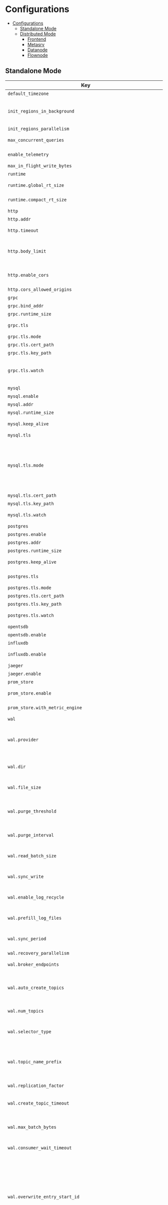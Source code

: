 # Configurations

- [Configurations](#configurations)
  - [Standalone Mode](#standalone-mode)
  - [Distributed Mode](#distributed-mode)
    - [Frontend](#frontend)
    - [Metasrv](#metasrv)
    - [Datanode](#datanode)
    - [Flownode](#flownode)

## Standalone Mode

| Key | Type | Default | Descriptions |
| --- | -----| ------- | ----------- |
| `default_timezone` | String | Unset | The default timezone of the server. |
| `init_regions_in_background` | Bool | `false` | Initialize all regions in the background during the startup.<br/>By default, it provides services after all regions have been initialized. |
| `init_regions_parallelism` | Integer | `16` | Parallelism of initializing regions. |
| `max_concurrent_queries` | Integer | `0` | The maximum current queries allowed to be executed. Zero means unlimited. |
| `enable_telemetry` | Bool | `true` | Enable telemetry to collect anonymous usage data. Enabled by default. |
| `max_in_flight_write_bytes` | String | Unset | The maximum in-flight write bytes. |
| `runtime` | -- | -- | The runtime options. |
| `runtime.global_rt_size` | Integer | `8` | The number of threads to execute the runtime for global read operations. |
| `runtime.compact_rt_size` | Integer | `4` | The number of threads to execute the runtime for global write operations. |
| `http` | -- | -- | The HTTP server options. |
| `http.addr` | String | `127.0.0.1:4000` | The address to bind the HTTP server. |
| `http.timeout` | String | `0s` | HTTP request timeout. Set to 0 to disable timeout. |
| `http.body_limit` | String | `64MB` | HTTP request body limit.<br/>The following units are supported: `B`, `KB`, `KiB`, `MB`, `MiB`, `GB`, `GiB`, `TB`, `TiB`, `PB`, `PiB`.<br/>Set to 0 to disable limit. |
| `http.enable_cors` | Bool | `true` | HTTP CORS support, it's turned on by default<br/>This allows browser to access http APIs without CORS restrictions |
| `http.cors_allowed_origins` | Array | Unset | Customize allowed origins for HTTP CORS. |
| `grpc` | -- | -- | The gRPC server options. |
| `grpc.bind_addr` | String | `127.0.0.1:4001` | The address to bind the gRPC server. |
| `grpc.runtime_size` | Integer | `8` | The number of server worker threads. |
| `grpc.tls` | -- | -- | gRPC server TLS options, see `mysql.tls` section. |
| `grpc.tls.mode` | String | `disable` | TLS mode. |
| `grpc.tls.cert_path` | String | Unset | Certificate file path. |
| `grpc.tls.key_path` | String | Unset | Private key file path. |
| `grpc.tls.watch` | Bool | `false` | Watch for Certificate and key file change and auto reload.<br/>For now, gRPC tls config does not support auto reload. |
| `mysql` | -- | -- | MySQL server options. |
| `mysql.enable` | Bool | `true` | Whether to enable. |
| `mysql.addr` | String | `127.0.0.1:4002` | The addr to bind the MySQL server. |
| `mysql.runtime_size` | Integer | `2` | The number of server worker threads. |
| `mysql.keep_alive` | String | `0s` | Server-side keep-alive time.<br/>Set to 0 (default) to disable. |
| `mysql.tls` | -- | -- | -- |
| `mysql.tls.mode` | String | `disable` | TLS mode, refer to https://www.postgresql.org/docs/current/libpq-ssl.html<br/>- `disable` (default value)<br/>- `prefer`<br/>- `require`<br/>- `verify-ca`<br/>- `verify-full` |
| `mysql.tls.cert_path` | String | Unset | Certificate file path. |
| `mysql.tls.key_path` | String | Unset | Private key file path. |
| `mysql.tls.watch` | Bool | `false` | Watch for Certificate and key file change and auto reload |
| `postgres` | -- | -- | PostgresSQL server options. |
| `postgres.enable` | Bool | `true` | Whether to enable |
| `postgres.addr` | String | `127.0.0.1:4003` | The addr to bind the PostgresSQL server. |
| `postgres.runtime_size` | Integer | `2` | The number of server worker threads. |
| `postgres.keep_alive` | String | `0s` | Server-side keep-alive time.<br/>Set to 0 (default) to disable. |
| `postgres.tls` | -- | -- | PostgresSQL server TLS options, see `mysql.tls` section. |
| `postgres.tls.mode` | String | `disable` | TLS mode. |
| `postgres.tls.cert_path` | String | Unset | Certificate file path. |
| `postgres.tls.key_path` | String | Unset | Private key file path. |
| `postgres.tls.watch` | Bool | `false` | Watch for Certificate and key file change and auto reload |
| `opentsdb` | -- | -- | OpenTSDB protocol options. |
| `opentsdb.enable` | Bool | `true` | Whether to enable OpenTSDB put in HTTP API. |
| `influxdb` | -- | -- | InfluxDB protocol options. |
| `influxdb.enable` | Bool | `true` | Whether to enable InfluxDB protocol in HTTP API. |
| `jaeger` | -- | -- | Jaeger protocol options. |
| `jaeger.enable` | Bool | `true` | Whether to enable Jaeger protocol in HTTP API. |
| `prom_store` | -- | -- | Prometheus remote storage options |
| `prom_store.enable` | Bool | `true` | Whether to enable Prometheus remote write and read in HTTP API. |
| `prom_store.with_metric_engine` | Bool | `true` | Whether to store the data from Prometheus remote write in metric engine. |
| `wal` | -- | -- | The WAL options. |
| `wal.provider` | String | `raft_engine` | The provider of the WAL.<br/>- `raft_engine`: the wal is stored in the local file system by raft-engine.<br/>- `kafka`: it's remote wal that data is stored in Kafka. |
| `wal.dir` | String | Unset | The directory to store the WAL files.<br/>**It's only used when the provider is `raft_engine`**. |
| `wal.file_size` | String | `128MB` | The size of the WAL segment file.<br/>**It's only used when the provider is `raft_engine`**. |
| `wal.purge_threshold` | String | `1GB` | The threshold of the WAL size to trigger a purge.<br/>**It's only used when the provider is `raft_engine`**. |
| `wal.purge_interval` | String | `1m` | The interval to trigger a purge.<br/>**It's only used when the provider is `raft_engine`**. |
| `wal.read_batch_size` | Integer | `128` | The read batch size.<br/>**It's only used when the provider is `raft_engine`**. |
| `wal.sync_write` | Bool | `false` | Whether to use sync write.<br/>**It's only used when the provider is `raft_engine`**. |
| `wal.enable_log_recycle` | Bool | `true` | Whether to reuse logically truncated log files.<br/>**It's only used when the provider is `raft_engine`**. |
| `wal.prefill_log_files` | Bool | `false` | Whether to pre-create log files on start up.<br/>**It's only used when the provider is `raft_engine`**. |
| `wal.sync_period` | String | `10s` | Duration for fsyncing log files.<br/>**It's only used when the provider is `raft_engine`**. |
| `wal.recovery_parallelism` | Integer | `2` | Parallelism during WAL recovery. |
| `wal.broker_endpoints` | Array | -- | The Kafka broker endpoints.<br/>**It's only used when the provider is `kafka`**. |
| `wal.auto_create_topics` | Bool | `true` | Automatically create topics for WAL.<br/>Set to `true` to automatically create topics for WAL.<br/>Otherwise, use topics named `topic_name_prefix_[0..num_topics)` |
| `wal.num_topics` | Integer | `64` | Number of topics.<br/>**It's only used when the provider is `kafka`**. |
| `wal.selector_type` | String | `round_robin` | Topic selector type.<br/>Available selector types:<br/>- `round_robin` (default)<br/>**It's only used when the provider is `kafka`**. |
| `wal.topic_name_prefix` | String | `greptimedb_wal_topic` | A Kafka topic is constructed by concatenating `topic_name_prefix` and `topic_id`.<br/>i.g., greptimedb_wal_topic_0, greptimedb_wal_topic_1.<br/>**It's only used when the provider is `kafka`**. |
| `wal.replication_factor` | Integer | `1` | Expected number of replicas of each partition.<br/>**It's only used when the provider is `kafka`**. |
| `wal.create_topic_timeout` | String | `30s` | Above which a topic creation operation will be cancelled.<br/>**It's only used when the provider is `kafka`**. |
| `wal.max_batch_bytes` | String | `1MB` | The max size of a single producer batch.<br/>Warning: Kafka has a default limit of 1MB per message in a topic.<br/>**It's only used when the provider is `kafka`**. |
| `wal.consumer_wait_timeout` | String | `100ms` | The consumer wait timeout.<br/>**It's only used when the provider is `kafka`**. |
| `wal.overwrite_entry_start_id` | Bool | `false` | Ignore missing entries during read WAL.<br/>**It's only used when the provider is `kafka`**.<br/><br/>This option ensures that when Kafka messages are deleted, the system<br/>can still successfully replay memtable data without throwing an<br/>out-of-range error.<br/>However, enabling this option might lead to unexpected data loss,<br/>as the system will skip over missing entries instead of treating<br/>them as critical errors. |
| `metadata_store` | -- | -- | Metadata storage options. |
| `metadata_store.file_size` | String | `64MB` | The size of the metadata store log file. |
| `metadata_store.purge_threshold` | String | `256MB` | The threshold of the metadata store size to trigger a purge. |
| `metadata_store.purge_interval` | String | `1m` | The interval of the metadata store to trigger a purge. |
| `procedure` | -- | -- | Procedure storage options. |
| `procedure.max_retry_times` | Integer | `3` | Procedure max retry time. |
| `procedure.retry_delay` | String | `500ms` | Initial retry delay of procedures, increases exponentially |
| `procedure.max_running_procedures` | Integer | `128` | Max running procedures.<br/>The maximum number of procedures that can be running at the same time.<br/>If the number of running procedures exceeds this limit, the procedure will be rejected. |
| `flow` | -- | -- | flow engine options. |
| `flow.num_workers` | Integer | `0` | The number of flow worker in flownode.<br/>Not setting(or set to 0) this value will use the number of CPU cores divided by 2. |
| `query` | -- | -- | The query engine options. |
| `query.parallelism` | Integer | `0` | Parallelism of the query engine.<br/>Default to 0, which means the number of CPU cores. |
| `storage` | -- | -- | The data storage options. |
| `storage.data_home` | String | `./greptimedb_data/` | The working home directory. |
| `storage.type` | String | `File` | The storage type used to store the data.<br/>- `File`: the data is stored in the local file system.<br/>- `S3`: the data is stored in the S3 object storage.<br/>- `Gcs`: the data is stored in the Google Cloud Storage.<br/>- `Azblob`: the data is stored in the Azure Blob Storage.<br/>- `Oss`: the data is stored in the Aliyun OSS. |
| `storage.cache_path` | String | Unset | Read cache configuration for object storage such as 'S3' etc, it's configured by default when using object storage. It is recommended to configure it when using object storage for better performance.<br/>A local file directory, defaults to `{data_home}`. An empty string means disabling. |
| `storage.cache_capacity` | String | Unset | The local file cache capacity in bytes. If your disk space is sufficient, it is recommended to set it larger. |
| `storage.bucket` | String | Unset | The S3 bucket name.<br/>**It's only used when the storage type is `S3`, `Oss` and `Gcs`**. |
| `storage.root` | String | Unset | The S3 data will be stored in the specified prefix, for example, `s3://${bucket}/${root}`.<br/>**It's only used when the storage type is `S3`, `Oss` and `Azblob`**. |
| `storage.access_key_id` | String | Unset | The access key id of the aws account.<br/>It's **highly recommended** to use AWS IAM roles instead of hardcoding the access key id and secret key.<br/>**It's only used when the storage type is `S3` and `Oss`**. |
| `storage.secret_access_key` | String | Unset | The secret access key of the aws account.<br/>It's **highly recommended** to use AWS IAM roles instead of hardcoding the access key id and secret key.<br/>**It's only used when the storage type is `S3`**. |
| `storage.access_key_secret` | String | Unset | The secret access key of the aliyun account.<br/>**It's only used when the storage type is `Oss`**. |
| `storage.account_name` | String | Unset | The account key of the azure account.<br/>**It's only used when the storage type is `Azblob`**. |
| `storage.account_key` | String | Unset | The account key of the azure account.<br/>**It's only used when the storage type is `Azblob`**. |
| `storage.scope` | String | Unset | The scope of the google cloud storage.<br/>**It's only used when the storage type is `Gcs`**. |
| `storage.credential_path` | String | Unset | The credential path of the google cloud storage.<br/>**It's only used when the storage type is `Gcs`**. |
| `storage.credential` | String | Unset | The credential of the google cloud storage.<br/>**It's only used when the storage type is `Gcs`**. |
| `storage.container` | String | Unset | The container of the azure account.<br/>**It's only used when the storage type is `Azblob`**. |
| `storage.sas_token` | String | Unset | The sas token of the azure account.<br/>**It's only used when the storage type is `Azblob`**. |
| `storage.endpoint` | String | Unset | The endpoint of the S3 service.<br/>**It's only used when the storage type is `S3`, `Oss`, `Gcs` and `Azblob`**. |
| `storage.region` | String | Unset | The region of the S3 service.<br/>**It's only used when the storage type is `S3`, `Oss`, `Gcs` and `Azblob`**. |
| `storage.http_client` | -- | -- | The http client options to the storage.<br/>**It's only used when the storage type is `S3`, `Oss`, `Gcs` and `Azblob`**. |
| `storage.http_client.pool_max_idle_per_host` | Integer | `1024` | The maximum idle connection per host allowed in the pool. |
| `storage.http_client.connect_timeout` | String | `30s` | The timeout for only the connect phase of a http client. |
| `storage.http_client.timeout` | String | `30s` | The total request timeout, applied from when the request starts connecting until the response body has finished.<br/>Also considered a total deadline. |
| `storage.http_client.pool_idle_timeout` | String | `90s` | The timeout for idle sockets being kept-alive. |
| `[[region_engine]]` | -- | -- | The region engine options. You can configure multiple region engines. |
| `region_engine.mito` | -- | -- | The Mito engine options. |
| `region_engine.mito.num_workers` | Integer | `8` | Number of region workers. |
| `region_engine.mito.worker_channel_size` | Integer | `128` | Request channel size of each worker. |
| `region_engine.mito.worker_request_batch_size` | Integer | `64` | Max batch size for a worker to handle requests. |
| `region_engine.mito.manifest_checkpoint_distance` | Integer | `10` | Number of meta action updated to trigger a new checkpoint for the manifest. |
| `region_engine.mito.compress_manifest` | Bool | `false` | Whether to compress manifest and checkpoint file by gzip (default false). |
| `region_engine.mito.max_background_flushes` | Integer | Auto | Max number of running background flush jobs (default: 1/2 of cpu cores). |
| `region_engine.mito.max_background_compactions` | Integer | Auto | Max number of running background compaction jobs (default: 1/4 of cpu cores). |
| `region_engine.mito.max_background_purges` | Integer | Auto | Max number of running background purge jobs (default: number of cpu cores). |
| `region_engine.mito.auto_flush_interval` | String | `1h` | Interval to auto flush a region if it has not flushed yet. |
| `region_engine.mito.global_write_buffer_size` | String | Auto | Global write buffer size for all regions. If not set, it's default to 1/8 of OS memory with a max limitation of 1GB. |
| `region_engine.mito.global_write_buffer_reject_size` | String | Auto | Global write buffer size threshold to reject write requests. If not set, it's default to 2 times of `global_write_buffer_size`. |
| `region_engine.mito.sst_meta_cache_size` | String | Auto | Cache size for SST metadata. Setting it to 0 to disable the cache.<br/>If not set, it's default to 1/32 of OS memory with a max limitation of 128MB. |
| `region_engine.mito.vector_cache_size` | String | Auto | Cache size for vectors and arrow arrays. Setting it to 0 to disable the cache.<br/>If not set, it's default to 1/16 of OS memory with a max limitation of 512MB. |
| `region_engine.mito.page_cache_size` | String | Auto | Cache size for pages of SST row groups. Setting it to 0 to disable the cache.<br/>If not set, it's default to 1/8 of OS memory. |
| `region_engine.mito.selector_result_cache_size` | String | Auto | Cache size for time series selector (e.g. `last_value()`). Setting it to 0 to disable the cache.<br/>If not set, it's default to 1/16 of OS memory with a max limitation of 512MB. |
| `region_engine.mito.enable_write_cache` | Bool | `false` | Whether to enable the write cache, it's enabled by default when using object storage. It is recommended to enable it when using object storage for better performance. |
| `region_engine.mito.write_cache_path` | String | `""` | File system path for write cache, defaults to `{data_home}`. |
| `region_engine.mito.write_cache_size` | String | `5GiB` | Capacity for write cache. If your disk space is sufficient, it is recommended to set it larger. |
| `region_engine.mito.write_cache_ttl` | String | Unset | TTL for write cache. |
| `region_engine.mito.sst_write_buffer_size` | String | `8MB` | Buffer size for SST writing. |
| `region_engine.mito.parallel_scan_channel_size` | Integer | `32` | Capacity of the channel to send data from parallel scan tasks to the main task. |
| `region_engine.mito.allow_stale_entries` | Bool | `false` | Whether to allow stale WAL entries read during replay. |
| `region_engine.mito.min_compaction_interval` | String | `0m` | Minimum time interval between two compactions.<br/>To align with the old behavior, the default value is 0 (no restrictions). |
| `region_engine.mito.index` | -- | -- | The options for index in Mito engine. |
| `region_engine.mito.index.aux_path` | String | `""` | Auxiliary directory path for the index in filesystem, used to store intermediate files for<br/>creating the index and staging files for searching the index, defaults to `{data_home}/index_intermediate`.<br/>The default name for this directory is `index_intermediate` for backward compatibility.<br/><br/>This path contains two subdirectories:<br/>- `__intm`: for storing intermediate files used during creating index.<br/>- `staging`: for storing staging files used during searching index. |
| `region_engine.mito.index.staging_size` | String | `2GB` | The max capacity of the staging directory. |
| `region_engine.mito.index.staging_ttl` | String | `7d` | The TTL of the staging directory.<br/>Defaults to 7 days.<br/>Setting it to "0s" to disable TTL. |
| `region_engine.mito.index.metadata_cache_size` | String | `64MiB` | Cache size for inverted index metadata. |
| `region_engine.mito.index.content_cache_size` | String | `128MiB` | Cache size for inverted index content. |
| `region_engine.mito.index.content_cache_page_size` | String | `64KiB` | Page size for inverted index content cache. |
| `region_engine.mito.index.result_cache_size` | String | `128MiB` | Cache size for index result. |
| `region_engine.mito.inverted_index` | -- | -- | The options for inverted index in Mito engine. |
| `region_engine.mito.inverted_index.create_on_flush` | String | `auto` | Whether to create the index on flush.<br/>- `auto`: automatically (default)<br/>- `disable`: never |
| `region_engine.mito.inverted_index.create_on_compaction` | String | `auto` | Whether to create the index on compaction.<br/>- `auto`: automatically (default)<br/>- `disable`: never |
| `region_engine.mito.inverted_index.apply_on_query` | String | `auto` | Whether to apply the index on query<br/>- `auto`: automatically (default)<br/>- `disable`: never |
| `region_engine.mito.inverted_index.mem_threshold_on_create` | String | `auto` | Memory threshold for performing an external sort during index creation.<br/>- `auto`: automatically determine the threshold based on the system memory size (default)<br/>- `unlimited`: no memory limit<br/>- `[size]` e.g. `64MB`: fixed memory threshold |
| `region_engine.mito.inverted_index.intermediate_path` | String | `""` | Deprecated, use `region_engine.mito.index.aux_path` instead. |
| `region_engine.mito.fulltext_index` | -- | -- | The options for full-text index in Mito engine. |
| `region_engine.mito.fulltext_index.create_on_flush` | String | `auto` | Whether to create the index on flush.<br/>- `auto`: automatically (default)<br/>- `disable`: never |
| `region_engine.mito.fulltext_index.create_on_compaction` | String | `auto` | Whether to create the index on compaction.<br/>- `auto`: automatically (default)<br/>- `disable`: never |
| `region_engine.mito.fulltext_index.apply_on_query` | String | `auto` | Whether to apply the index on query<br/>- `auto`: automatically (default)<br/>- `disable`: never |
| `region_engine.mito.fulltext_index.mem_threshold_on_create` | String | `auto` | Memory threshold for index creation.<br/>- `auto`: automatically determine the threshold based on the system memory size (default)<br/>- `unlimited`: no memory limit<br/>- `[size]` e.g. `64MB`: fixed memory threshold |
| `region_engine.mito.bloom_filter_index` | -- | -- | The options for bloom filter in Mito engine. |
| `region_engine.mito.bloom_filter_index.create_on_flush` | String | `auto` | Whether to create the bloom filter on flush.<br/>- `auto`: automatically (default)<br/>- `disable`: never |
| `region_engine.mito.bloom_filter_index.create_on_compaction` | String | `auto` | Whether to create the bloom filter on compaction.<br/>- `auto`: automatically (default)<br/>- `disable`: never |
| `region_engine.mito.bloom_filter_index.apply_on_query` | String | `auto` | Whether to apply the bloom filter on query<br/>- `auto`: automatically (default)<br/>- `disable`: never |
| `region_engine.mito.bloom_filter_index.mem_threshold_on_create` | String | `auto` | Memory threshold for bloom filter creation.<br/>- `auto`: automatically determine the threshold based on the system memory size (default)<br/>- `unlimited`: no memory limit<br/>- `[size]` e.g. `64MB`: fixed memory threshold |
| `region_engine.mito.memtable` | -- | -- | -- |
| `region_engine.mito.memtable.type` | String | `time_series` | Memtable type.<br/>- `time_series`: time-series memtable<br/>- `partition_tree`: partition tree memtable (experimental) |
| `region_engine.mito.memtable.index_max_keys_per_shard` | Integer | `8192` | The max number of keys in one shard.<br/>Only available for `partition_tree` memtable. |
| `region_engine.mito.memtable.data_freeze_threshold` | Integer | `32768` | The max rows of data inside the actively writing buffer in one shard.<br/>Only available for `partition_tree` memtable. |
| `region_engine.mito.memtable.fork_dictionary_bytes` | String | `1GiB` | Max dictionary bytes.<br/>Only available for `partition_tree` memtable. |
| `region_engine.file` | -- | -- | Enable the file engine. |
| `region_engine.metric` | -- | -- | Metric engine options. |
| `region_engine.metric.experimental_sparse_primary_key_encoding` | Bool | `false` | Whether to enable the experimental sparse primary key encoding. |
| `logging` | -- | -- | The logging options. |
| `logging.dir` | String | `./greptimedb_data/logs` | The directory to store the log files. If set to empty, logs will not be written to files. |
| `logging.level` | String | Unset | The log level. Can be `info`/`debug`/`warn`/`error`. |
| `logging.enable_otlp_tracing` | Bool | `false` | Enable OTLP tracing. |
| `logging.otlp_endpoint` | String | `http://localhost:4317` | The OTLP tracing endpoint. |
| `logging.append_stdout` | Bool | `true` | Whether to append logs to stdout. |
| `logging.log_format` | String | `text` | The log format. Can be `text`/`json`. |
| `logging.max_log_files` | Integer | `720` | The maximum amount of log files. |
| `logging.tracing_sample_ratio` | -- | -- | The percentage of tracing will be sampled and exported.<br/>Valid range `[0, 1]`, 1 means all traces are sampled, 0 means all traces are not sampled, the default value is 1.<br/>ratio > 1 are treated as 1. Fractions < 0 are treated as 0 |
| `logging.tracing_sample_ratio.default_ratio` | Float | `1.0` | -- |
| `slow_query` | -- | -- | The slow query log options. |
| `slow_query.enable` | Bool | `false` | Whether to enable slow query log. |
| `slow_query.record_type` | String | Unset | The record type of slow queries. It can be `system_table` or `log`. |
| `slow_query.threshold` | String | Unset | The threshold of slow query. |
| `slow_query.sample_ratio` | Float | Unset | The sampling ratio of slow query log. The value should be in the range of (0, 1]. |
| `export_metrics` | -- | -- | The datanode can export its metrics and send to Prometheus compatible service (e.g. send to `greptimedb` itself) from remote-write API.<br/>This is only used for `greptimedb` to export its own metrics internally. It's different from prometheus scrape. |
| `export_metrics.enable` | Bool | `false` | whether enable export metrics. |
| `export_metrics.write_interval` | String | `30s` | The interval of export metrics. |
| `export_metrics.self_import` | -- | -- | For `standalone` mode, `self_import` is recommended to collect metrics generated by itself<br/>You must create the database before enabling it. |
| `export_metrics.self_import.db` | String | Unset | -- |
| `export_metrics.remote_write` | -- | -- | -- |
| `export_metrics.remote_write.url` | String | `""` | The url the metrics send to. The url example can be: `http://127.0.0.1:4000/v1/prometheus/write?db=greptime_metrics`. |
| `export_metrics.remote_write.headers` | InlineTable | -- | HTTP headers of Prometheus remote-write carry. |
| `tracing` | -- | -- | The tracing options. Only effect when compiled with `tokio-console` feature. |
| `tracing.tokio_console_addr` | String | Unset | The tokio console address. |


## Distributed Mode

### Frontend

| Key | Type | Default | Descriptions |
| --- | -----| ------- | ----------- |
| `default_timezone` | String | Unset | The default timezone of the server. |
| `max_in_flight_write_bytes` | String | Unset | The maximum in-flight write bytes. |
| `runtime` | -- | -- | The runtime options. |
| `runtime.global_rt_size` | Integer | `8` | The number of threads to execute the runtime for global read operations. |
| `runtime.compact_rt_size` | Integer | `4` | The number of threads to execute the runtime for global write operations. |
| `heartbeat` | -- | -- | The heartbeat options. |
| `heartbeat.interval` | String | `18s` | Interval for sending heartbeat messages to the metasrv. |
| `heartbeat.retry_interval` | String | `3s` | Interval for retrying to send heartbeat messages to the metasrv. |
| `http` | -- | -- | The HTTP server options. |
| `http.addr` | String | `127.0.0.1:4000` | The address to bind the HTTP server. |
| `http.timeout` | String | `0s` | HTTP request timeout. Set to 0 to disable timeout. |
| `http.body_limit` | String | `64MB` | HTTP request body limit.<br/>The following units are supported: `B`, `KB`, `KiB`, `MB`, `MiB`, `GB`, `GiB`, `TB`, `TiB`, `PB`, `PiB`.<br/>Set to 0 to disable limit. |
| `http.enable_cors` | Bool | `true` | HTTP CORS support, it's turned on by default<br/>This allows browser to access http APIs without CORS restrictions |
| `http.cors_allowed_origins` | Array | Unset | Customize allowed origins for HTTP CORS. |
| `grpc` | -- | -- | The gRPC server options. |
| `grpc.bind_addr` | String | `127.0.0.1:4001` | The address to bind the gRPC server. |
| `grpc.server_addr` | String | `127.0.0.1:4001` | The address advertised to the metasrv, and used for connections from outside the host.<br/>If left empty or unset, the server will automatically use the IP address of the first network interface<br/>on the host, with the same port number as the one specified in `grpc.bind_addr`. |
| `grpc.runtime_size` | Integer | `8` | The number of server worker threads. |
| `grpc.tls` | -- | -- | gRPC server TLS options, see `mysql.tls` section. |
| `grpc.tls.mode` | String | `disable` | TLS mode. |
| `grpc.tls.cert_path` | String | Unset | Certificate file path. |
| `grpc.tls.key_path` | String | Unset | Private key file path. |
| `grpc.tls.watch` | Bool | `false` | Watch for Certificate and key file change and auto reload.<br/>For now, gRPC tls config does not support auto reload. |
| `mysql` | -- | -- | MySQL server options. |
| `mysql.enable` | Bool | `true` | Whether to enable. |
| `mysql.addr` | String | `127.0.0.1:4002` | The addr to bind the MySQL server. |
| `mysql.runtime_size` | Integer | `2` | The number of server worker threads. |
| `mysql.keep_alive` | String | `0s` | Server-side keep-alive time.<br/>Set to 0 (default) to disable. |
| `mysql.tls` | -- | -- | -- |
| `mysql.tls.mode` | String | `disable` | TLS mode, refer to https://www.postgresql.org/docs/current/libpq-ssl.html<br/>- `disable` (default value)<br/>- `prefer`<br/>- `require`<br/>- `verify-ca`<br/>- `verify-full` |
| `mysql.tls.cert_path` | String | Unset | Certificate file path. |
| `mysql.tls.key_path` | String | Unset | Private key file path. |
| `mysql.tls.watch` | Bool | `false` | Watch for Certificate and key file change and auto reload |
| `postgres` | -- | -- | PostgresSQL server options. |
| `postgres.enable` | Bool | `true` | Whether to enable |
| `postgres.addr` | String | `127.0.0.1:4003` | The addr to bind the PostgresSQL server. |
| `postgres.runtime_size` | Integer | `2` | The number of server worker threads. |
| `postgres.keep_alive` | String | `0s` | Server-side keep-alive time.<br/>Set to 0 (default) to disable. |
| `postgres.tls` | -- | -- | PostgresSQL server TLS options, see `mysql.tls` section. |
| `postgres.tls.mode` | String | `disable` | TLS mode. |
| `postgres.tls.cert_path` | String | Unset | Certificate file path. |
| `postgres.tls.key_path` | String | Unset | Private key file path. |
| `postgres.tls.watch` | Bool | `false` | Watch for Certificate and key file change and auto reload |
| `opentsdb` | -- | -- | OpenTSDB protocol options. |
| `opentsdb.enable` | Bool | `true` | Whether to enable OpenTSDB put in HTTP API. |
| `influxdb` | -- | -- | InfluxDB protocol options. |
| `influxdb.enable` | Bool | `true` | Whether to enable InfluxDB protocol in HTTP API. |
| `jaeger` | -- | -- | Jaeger protocol options. |
| `jaeger.enable` | Bool | `true` | Whether to enable Jaeger protocol in HTTP API. |
| `prom_store` | -- | -- | Prometheus remote storage options |
| `prom_store.enable` | Bool | `true` | Whether to enable Prometheus remote write and read in HTTP API. |
| `prom_store.with_metric_engine` | Bool | `true` | Whether to store the data from Prometheus remote write in metric engine. |
| `meta_client` | -- | -- | The metasrv client options. |
| `meta_client.metasrv_addrs` | Array | -- | The addresses of the metasrv. |
| `meta_client.timeout` | String | `3s` | Operation timeout. |
| `meta_client.heartbeat_timeout` | String | `500ms` | Heartbeat timeout. |
| `meta_client.ddl_timeout` | String | `10s` | DDL timeout. |
| `meta_client.connect_timeout` | String | `1s` | Connect server timeout. |
| `meta_client.tcp_nodelay` | Bool | `true` | `TCP_NODELAY` option for accepted connections. |
| `meta_client.metadata_cache_max_capacity` | Integer | `100000` | The configuration about the cache of the metadata. |
| `meta_client.metadata_cache_ttl` | String | `10m` | TTL of the metadata cache. |
| `meta_client.metadata_cache_tti` | String | `5m` | -- |
| `query` | -- | -- | The query engine options. |
| `query.parallelism` | Integer | `0` | Parallelism of the query engine.<br/>Default to 0, which means the number of CPU cores. |
| `datanode` | -- | -- | Datanode options. |
| `datanode.client` | -- | -- | Datanode client options. |
| `datanode.client.connect_timeout` | String | `10s` | -- |
| `datanode.client.tcp_nodelay` | Bool | `true` | -- |
| `logging` | -- | -- | The logging options. |
| `logging.dir` | String | `./greptimedb_data/logs` | The directory to store the log files. If set to empty, logs will not be written to files. |
| `logging.level` | String | Unset | The log level. Can be `info`/`debug`/`warn`/`error`. |
| `logging.enable_otlp_tracing` | Bool | `false` | Enable OTLP tracing. |
| `logging.otlp_endpoint` | String | `http://localhost:4317` | The OTLP tracing endpoint. |
| `logging.append_stdout` | Bool | `true` | Whether to append logs to stdout. |
| `logging.log_format` | String | `text` | The log format. Can be `text`/`json`. |
| `logging.max_log_files` | Integer | `720` | The maximum amount of log files. |
| `logging.tracing_sample_ratio` | -- | -- | The percentage of tracing will be sampled and exported.<br/>Valid range `[0, 1]`, 1 means all traces are sampled, 0 means all traces are not sampled, the default value is 1.<br/>ratio > 1 are treated as 1. Fractions < 0 are treated as 0 |
| `logging.tracing_sample_ratio.default_ratio` | Float | `1.0` | -- |
| `slow_query` | -- | -- | The slow query log options. |
| `slow_query.enable` | Bool | `true` | Whether to enable slow query log. |
| `slow_query.record_type` | String | `system_table` | The record type of slow queries. It can be `system_table` or `log`.<br/>If `system_table` is selected, the slow queries will be recorded in a system table `greptime_private.slow_queries`.<br/>If `log` is selected, the slow queries will be logged in a log file `greptimedb-slow-queries.*`. |
| `slow_query.threshold` | String | `30s` | The threshold of slow query. It can be human readable time string, for example: `10s`, `100ms`, `1s`. |
| `slow_query.sample_ratio` | Float | `1.0` | The sampling ratio of slow query log. The value should be in the range of (0, 1]. For example, `0.1` means 10% of the slow queries will be logged and `1.0` means all slow queries will be logged. |
| `slow_query.ttl` | String | `30d` | The TTL of the `slow_queries` system table. Default is `30d` when `record_type` is `system_table`. |
| `export_metrics` | -- | -- | The datanode can export its metrics and send to Prometheus compatible service (e.g. send to `greptimedb` itself) from remote-write API.<br/>This is only used for `greptimedb` to export its own metrics internally. It's different from prometheus scrape. |
| `export_metrics.enable` | Bool | `false` | whether enable export metrics. |
| `export_metrics.write_interval` | String | `30s` | The interval of export metrics. |
| `export_metrics.self_import` | -- | -- | For `standalone` mode, `self_import` is recommend to collect metrics generated by itself<br/>You must create the database before enabling it. |
| `export_metrics.self_import.db` | String | Unset | -- |
| `export_metrics.remote_write` | -- | -- | -- |
| `export_metrics.remote_write.url` | String | `""` | The url the metrics send to. The url example can be: `http://127.0.0.1:4000/v1/prometheus/write?db=greptime_metrics`. |
| `export_metrics.remote_write.headers` | InlineTable | -- | HTTP headers of Prometheus remote-write carry. |
| `tracing` | -- | -- | The tracing options. Only effect when compiled with `tokio-console` feature. |
| `tracing.tokio_console_addr` | String | Unset | The tokio console address. |


### Metasrv

| Key | Type | Default | Descriptions |
| --- | -----| ------- | ----------- |
| `data_home` | String | `./greptimedb_data/metasrv/` | The working home directory. |
| `bind_addr` | String | `127.0.0.1:3002` | The bind address of metasrv. |
| `server_addr` | String | `127.0.0.1:3002` | The communication server address for the frontend and datanode to connect to metasrv.<br/>If left empty or unset, the server will automatically use the IP address of the first network interface<br/>on the host, with the same port number as the one specified in `bind_addr`. |
| `store_addrs` | Array | -- | Store server address default to etcd store.<br/>For postgres store, the format is:<br/>"password=password dbname=postgres user=postgres host=localhost port=5432"<br/>For etcd store, the format is:<br/>"127.0.0.1:2379" |
| `store_key_prefix` | String | `""` | If it's not empty, the metasrv will store all data with this key prefix. |
| `backend` | String | `etcd_store` | The datastore for meta server.<br/>Available values:<br/>- `etcd_store` (default value)<br/>- `memory_store`<br/>- `postgres_store` |
| `meta_table_name` | String | `greptime_metakv` | Table name in RDS to store metadata. Effect when using a RDS kvbackend.<br/>**Only used when backend is `postgres_store`.** |
| `meta_election_lock_id` | Integer | `1` | Advisory lock id in PostgreSQL for election. Effect when using PostgreSQL as kvbackend<br/>Only used when backend is `postgres_store`. |
| `selector` | String | `round_robin` | Datanode selector type.<br/>- `round_robin` (default value)<br/>- `lease_based`<br/>- `load_based`<br/>For details, please see "https://docs.greptime.com/developer-guide/metasrv/selector". |
| `use_memory_store` | Bool | `false` | Store data in memory. |
| `enable_region_failover` | Bool | `false` | Whether to enable region failover.<br/>This feature is only available on GreptimeDB running on cluster mode and<br/>- Using Remote WAL<br/>- Using shared storage (e.g., s3). |
| `allow_region_failover_on_local_wal` | Bool | `false` | Whether to allow region failover on local WAL.<br/>**This option is not recommended to be set to true, because it may lead to data loss during failover.** |
| `node_max_idle_time` | String | `24hours` | Max allowed idle time before removing node info from metasrv memory. |
| `enable_telemetry` | Bool | `true` | Whether to enable greptimedb telemetry. Enabled by default. |
| `runtime` | -- | -- | The runtime options. |
| `runtime.global_rt_size` | Integer | `8` | The number of threads to execute the runtime for global read operations. |
| `runtime.compact_rt_size` | Integer | `4` | The number of threads to execute the runtime for global write operations. |
| `http` | -- | -- | The HTTP server options. |
| `http.addr` | String | `127.0.0.1:4000` | The address to bind the HTTP server. |
| `http.timeout` | String | `0s` | HTTP request timeout. Set to 0 to disable timeout. |
| `http.body_limit` | String | `64MB` | HTTP request body limit.<br/>The following units are supported: `B`, `KB`, `KiB`, `MB`, `MiB`, `GB`, `GiB`, `TB`, `TiB`, `PB`, `PiB`.<br/>Set to 0 to disable limit. |
| `procedure` | -- | -- | Procedure storage options. |
| `procedure.max_retry_times` | Integer | `12` | Procedure max retry time. |
| `procedure.retry_delay` | String | `500ms` | Initial retry delay of procedures, increases exponentially |
| `procedure.max_metadata_value_size` | String | `1500KiB` | Auto split large value<br/>GreptimeDB procedure uses etcd as the default metadata storage backend.<br/>The etcd the maximum size of any request is 1.5 MiB<br/>1500KiB = 1536KiB (1.5MiB) - 36KiB (reserved size of key)<br/>Comments out the `max_metadata_value_size`, for don't split large value (no limit). |
| `procedure.max_running_procedures` | Integer | `128` | Max running procedures.<br/>The maximum number of procedures that can be running at the same time.<br/>If the number of running procedures exceeds this limit, the procedure will be rejected. |
| `failure_detector` | -- | -- | -- |
| `failure_detector.threshold` | Float | `8.0` | The threshold value used by the failure detector to determine failure conditions. |
| `failure_detector.min_std_deviation` | String | `100ms` | The minimum standard deviation of the heartbeat intervals, used to calculate acceptable variations. |
| `failure_detector.acceptable_heartbeat_pause` | String | `10000ms` | The acceptable pause duration between heartbeats, used to determine if a heartbeat interval is acceptable. |
| `failure_detector.first_heartbeat_estimate` | String | `1000ms` | The initial estimate of the heartbeat interval used by the failure detector. |
| `datanode` | -- | -- | Datanode options. |
| `datanode.client` | -- | -- | Datanode client options. |
| `datanode.client.timeout` | String | `10s` | Operation timeout. |
| `datanode.client.connect_timeout` | String | `10s` | Connect server timeout. |
| `datanode.client.tcp_nodelay` | Bool | `true` | `TCP_NODELAY` option for accepted connections. |
| `wal` | -- | -- | -- |
| `wal.provider` | String | `raft_engine` | -- |
| `wal.broker_endpoints` | Array | -- | The broker endpoints of the Kafka cluster. |
| `wal.auto_create_topics` | Bool | `true` | Automatically create topics for WAL.<br/>Set to `true` to automatically create topics for WAL.<br/>Otherwise, use topics named `topic_name_prefix_[0..num_topics)` |
| `wal.auto_prune_interval` | String | `0s` | Interval of automatically WAL pruning.<br/>Set to `0s` to disable automatically WAL pruning which delete unused remote WAL entries periodically. |
| `wal.trigger_flush_threshold` | Integer | `0` | The threshold to trigger a flush operation of a region in automatically WAL pruning.<br/>Metasrv will send a flush request to flush the region when:<br/>`trigger_flush_threshold` + `prunable_entry_id` < `max_prunable_entry_id`<br/>where:<br/>- `prunable_entry_id` is the maximum entry id that can be pruned of the region.<br/>- `max_prunable_entry_id` is the maximum prunable entry id among all regions in the same topic.<br/>Set to `0` to disable the flush operation. |
| `wal.auto_prune_parallelism` | Integer | `10` | Concurrent task limit for automatically WAL pruning. |
| `wal.num_topics` | Integer | `64` | Number of topics. |
| `wal.selector_type` | String | `round_robin` | Topic selector type.<br/>Available selector types:<br/>- `round_robin` (default) |
| `wal.topic_name_prefix` | String | `greptimedb_wal_topic` | A Kafka topic is constructed by concatenating `topic_name_prefix` and `topic_id`.<br/>Only accepts strings that match the following regular expression pattern:<br/>[a-zA-Z_:-][a-zA-Z0-9_:\-\.@#]*<br/>i.g., greptimedb_wal_topic_0, greptimedb_wal_topic_1. |
| `wal.replication_factor` | Integer | `1` | Expected number of replicas of each partition. |
| `wal.create_topic_timeout` | String | `30s` | Above which a topic creation operation will be cancelled. |
| `logging` | -- | -- | The logging options. |
| `logging.dir` | String | `./greptimedb_data/logs` | The directory to store the log files. If set to empty, logs will not be written to files. |
| `logging.level` | String | Unset | The log level. Can be `info`/`debug`/`warn`/`error`. |
| `logging.enable_otlp_tracing` | Bool | `false` | Enable OTLP tracing. |
| `logging.otlp_endpoint` | String | `http://localhost:4317` | The OTLP tracing endpoint. |
| `logging.append_stdout` | Bool | `true` | Whether to append logs to stdout. |
| `logging.log_format` | String | `text` | The log format. Can be `text`/`json`. |
| `logging.max_log_files` | Integer | `720` | The maximum amount of log files. |
| `logging.tracing_sample_ratio` | -- | -- | The percentage of tracing will be sampled and exported.<br/>Valid range `[0, 1]`, 1 means all traces are sampled, 0 means all traces are not sampled, the default value is 1.<br/>ratio > 1 are treated as 1. Fractions < 0 are treated as 0 |
| `logging.tracing_sample_ratio.default_ratio` | Float | `1.0` | -- |
| `export_metrics` | -- | -- | The datanode can export its metrics and send to Prometheus compatible service (e.g. send to `greptimedb` itself) from remote-write API.<br/>This is only used for `greptimedb` to export its own metrics internally. It's different from prometheus scrape. |
| `export_metrics.enable` | Bool | `false` | whether enable export metrics. |
| `export_metrics.write_interval` | String | `30s` | The interval of export metrics. |
| `export_metrics.self_import` | -- | -- | For `standalone` mode, `self_import` is recommend to collect metrics generated by itself<br/>You must create the database before enabling it. |
| `export_metrics.self_import.db` | String | Unset | -- |
| `export_metrics.remote_write` | -- | -- | -- |
| `export_metrics.remote_write.url` | String | `""` | The url the metrics send to. The url example can be: `http://127.0.0.1:4000/v1/prometheus/write?db=greptime_metrics`. |
| `export_metrics.remote_write.headers` | InlineTable | -- | HTTP headers of Prometheus remote-write carry. |
| `tracing` | -- | -- | The tracing options. Only effect when compiled with `tokio-console` feature. |
| `tracing.tokio_console_addr` | String | Unset | The tokio console address. |


### Datanode

| Key | Type | Default | Descriptions |
| --- | -----| ------- | ----------- |
| `node_id` | Integer | Unset | The datanode identifier and should be unique in the cluster. |
| `require_lease_before_startup` | Bool | `false` | Start services after regions have obtained leases.<br/>It will block the datanode start if it can't receive leases in the heartbeat from metasrv. |
| `init_regions_in_background` | Bool | `false` | Initialize all regions in the background during the startup.<br/>By default, it provides services after all regions have been initialized. |
| `init_regions_parallelism` | Integer | `16` | Parallelism of initializing regions. |
| `max_concurrent_queries` | Integer | `0` | The maximum current queries allowed to be executed. Zero means unlimited. |
| `enable_telemetry` | Bool | `true` | Enable telemetry to collect anonymous usage data. Enabled by default. |
| `http` | -- | -- | The HTTP server options. |
| `http.addr` | String | `127.0.0.1:4000` | The address to bind the HTTP server. |
| `http.timeout` | String | `0s` | HTTP request timeout. Set to 0 to disable timeout. |
| `http.body_limit` | String | `64MB` | HTTP request body limit.<br/>The following units are supported: `B`, `KB`, `KiB`, `MB`, `MiB`, `GB`, `GiB`, `TB`, `TiB`, `PB`, `PiB`.<br/>Set to 0 to disable limit. |
| `grpc` | -- | -- | The gRPC server options. |
| `grpc.bind_addr` | String | `127.0.0.1:3001` | The address to bind the gRPC server. |
| `grpc.server_addr` | String | `127.0.0.1:3001` | The address advertised to the metasrv, and used for connections from outside the host.<br/>If left empty or unset, the server will automatically use the IP address of the first network interface<br/>on the host, with the same port number as the one specified in `grpc.bind_addr`. |
| `grpc.runtime_size` | Integer | `8` | The number of server worker threads. |
| `grpc.max_recv_message_size` | String | `512MB` | The maximum receive message size for gRPC server. |
| `grpc.max_send_message_size` | String | `512MB` | The maximum send message size for gRPC server. |
| `grpc.tls` | -- | -- | gRPC server TLS options, see `mysql.tls` section. |
| `grpc.tls.mode` | String | `disable` | TLS mode. |
| `grpc.tls.cert_path` | String | Unset | Certificate file path. |
| `grpc.tls.key_path` | String | Unset | Private key file path. |
| `grpc.tls.watch` | Bool | `false` | Watch for Certificate and key file change and auto reload.<br/>For now, gRPC tls config does not support auto reload. |
| `runtime` | -- | -- | The runtime options. |
| `runtime.global_rt_size` | Integer | `8` | The number of threads to execute the runtime for global read operations. |
| `runtime.compact_rt_size` | Integer | `4` | The number of threads to execute the runtime for global write operations. |
| `heartbeat` | -- | -- | The heartbeat options. |
| `heartbeat.interval` | String | `3s` | Interval for sending heartbeat messages to the metasrv. |
| `heartbeat.retry_interval` | String | `3s` | Interval for retrying to send heartbeat messages to the metasrv. |
| `meta_client` | -- | -- | The metasrv client options. |
| `meta_client.metasrv_addrs` | Array | -- | The addresses of the metasrv. |
| `meta_client.timeout` | String | `3s` | Operation timeout. |
| `meta_client.heartbeat_timeout` | String | `500ms` | Heartbeat timeout. |
| `meta_client.ddl_timeout` | String | `10s` | DDL timeout. |
| `meta_client.connect_timeout` | String | `1s` | Connect server timeout. |
| `meta_client.tcp_nodelay` | Bool | `true` | `TCP_NODELAY` option for accepted connections. |
| `meta_client.metadata_cache_max_capacity` | Integer | `100000` | The configuration about the cache of the metadata. |
| `meta_client.metadata_cache_ttl` | String | `10m` | TTL of the metadata cache. |
| `meta_client.metadata_cache_tti` | String | `5m` | -- |
| `wal` | -- | -- | The WAL options. |
| `wal.provider` | String | `raft_engine` | The provider of the WAL.<br/>- `raft_engine`: the wal is stored in the local file system by raft-engine.<br/>- `kafka`: it's remote wal that data is stored in Kafka. |
| `wal.dir` | String | Unset | The directory to store the WAL files.<br/>**It's only used when the provider is `raft_engine`**. |
| `wal.file_size` | String | `128MB` | The size of the WAL segment file.<br/>**It's only used when the provider is `raft_engine`**. |
| `wal.purge_threshold` | String | `1GB` | The threshold of the WAL size to trigger a flush.<br/>**It's only used when the provider is `raft_engine`**. |
| `wal.purge_interval` | String | `1m` | The interval to trigger a flush.<br/>**It's only used when the provider is `raft_engine`**. |
| `wal.read_batch_size` | Integer | `128` | The read batch size.<br/>**It's only used when the provider is `raft_engine`**. |
| `wal.sync_write` | Bool | `false` | Whether to use sync write.<br/>**It's only used when the provider is `raft_engine`**. |
| `wal.enable_log_recycle` | Bool | `true` | Whether to reuse logically truncated log files.<br/>**It's only used when the provider is `raft_engine`**. |
| `wal.prefill_log_files` | Bool | `false` | Whether to pre-create log files on start up.<br/>**It's only used when the provider is `raft_engine`**. |
| `wal.sync_period` | String | `10s` | Duration for fsyncing log files.<br/>**It's only used when the provider is `raft_engine`**. |
| `wal.recovery_parallelism` | Integer | `2` | Parallelism during WAL recovery. |
| `wal.broker_endpoints` | Array | -- | The Kafka broker endpoints.<br/>**It's only used when the provider is `kafka`**. |
| `wal.max_batch_bytes` | String | `1MB` | The max size of a single producer batch.<br/>Warning: Kafka has a default limit of 1MB per message in a topic.<br/>**It's only used when the provider is `kafka`**. |
| `wal.consumer_wait_timeout` | String | `100ms` | The consumer wait timeout.<br/>**It's only used when the provider is `kafka`**. |
| `wal.create_index` | Bool | `true` | Whether to enable WAL index creation.<br/>**It's only used when the provider is `kafka`**. |
| `wal.dump_index_interval` | String | `60s` | The interval for dumping WAL indexes.<br/>**It's only used when the provider is `kafka`**. |
| `wal.overwrite_entry_start_id` | Bool | `false` | Ignore missing entries during read WAL.<br/>**It's only used when the provider is `kafka`**.<br/><br/>This option ensures that when Kafka messages are deleted, the system<br/>can still successfully replay memtable data without throwing an<br/>out-of-range error.<br/>However, enabling this option might lead to unexpected data loss,<br/>as the system will skip over missing entries instead of treating<br/>them as critical errors. |
| `query` | -- | -- | The query engine options. |
| `query.parallelism` | Integer | `0` | Parallelism of the query engine.<br/>Default to 0, which means the number of CPU cores. |
| `storage` | -- | -- | The data storage options. |
| `storage.data_home` | String | `./greptimedb_data/` | The working home directory. |
| `storage.type` | String | `File` | The storage type used to store the data.<br/>- `File`: the data is stored in the local file system.<br/>- `S3`: the data is stored in the S3 object storage.<br/>- `Gcs`: the data is stored in the Google Cloud Storage.<br/>- `Azblob`: the data is stored in the Azure Blob Storage.<br/>- `Oss`: the data is stored in the Aliyun OSS. |
| `storage.cache_path` | String | Unset | Read cache configuration for object storage such as 'S3' etc, it's configured by default when using object storage. It is recommended to configure it when using object storage for better performance.<br/>A local file directory, defaults to `{data_home}`. An empty string means disabling. |
| `storage.cache_capacity` | String | Unset | The local file cache capacity in bytes. If your disk space is sufficient, it is recommended to set it larger. |
| `storage.bucket` | String | Unset | The S3 bucket name.<br/>**It's only used when the storage type is `S3`, `Oss` and `Gcs`**. |
| `storage.root` | String | Unset | The S3 data will be stored in the specified prefix, for example, `s3://${bucket}/${root}`.<br/>**It's only used when the storage type is `S3`, `Oss` and `Azblob`**. |
| `storage.access_key_id` | String | Unset | The access key id of the aws account.<br/>It's **highly recommended** to use AWS IAM roles instead of hardcoding the access key id and secret key.<br/>**It's only used when the storage type is `S3` and `Oss`**. |
| `storage.secret_access_key` | String | Unset | The secret access key of the aws account.<br/>It's **highly recommended** to use AWS IAM roles instead of hardcoding the access key id and secret key.<br/>**It's only used when the storage type is `S3`**. |
| `storage.access_key_secret` | String | Unset | The secret access key of the aliyun account.<br/>**It's only used when the storage type is `Oss`**. |
| `storage.account_name` | String | Unset | The account key of the azure account.<br/>**It's only used when the storage type is `Azblob`**. |
| `storage.account_key` | String | Unset | The account key of the azure account.<br/>**It's only used when the storage type is `Azblob`**. |
| `storage.scope` | String | Unset | The scope of the google cloud storage.<br/>**It's only used when the storage type is `Gcs`**. |
| `storage.credential_path` | String | Unset | The credential path of the google cloud storage.<br/>**It's only used when the storage type is `Gcs`**. |
| `storage.credential` | String | Unset | The credential of the google cloud storage.<br/>**It's only used when the storage type is `Gcs`**. |
| `storage.container` | String | Unset | The container of the azure account.<br/>**It's only used when the storage type is `Azblob`**. |
| `storage.sas_token` | String | Unset | The sas token of the azure account.<br/>**It's only used when the storage type is `Azblob`**. |
| `storage.endpoint` | String | Unset | The endpoint of the S3 service.<br/>**It's only used when the storage type is `S3`, `Oss`, `Gcs` and `Azblob`**. |
| `storage.region` | String | Unset | The region of the S3 service.<br/>**It's only used when the storage type is `S3`, `Oss`, `Gcs` and `Azblob`**. |
| `storage.http_client` | -- | -- | The http client options to the storage.<br/>**It's only used when the storage type is `S3`, `Oss`, `Gcs` and `Azblob`**. |
| `storage.http_client.pool_max_idle_per_host` | Integer | `1024` | The maximum idle connection per host allowed in the pool. |
| `storage.http_client.connect_timeout` | String | `30s` | The timeout for only the connect phase of a http client. |
| `storage.http_client.timeout` | String | `30s` | The total request timeout, applied from when the request starts connecting until the response body has finished.<br/>Also considered a total deadline. |
| `storage.http_client.pool_idle_timeout` | String | `90s` | The timeout for idle sockets being kept-alive. |
| `[[region_engine]]` | -- | -- | The region engine options. You can configure multiple region engines. |
| `region_engine.mito` | -- | -- | The Mito engine options. |
| `region_engine.mito.num_workers` | Integer | `8` | Number of region workers. |
| `region_engine.mito.worker_channel_size` | Integer | `128` | Request channel size of each worker. |
| `region_engine.mito.worker_request_batch_size` | Integer | `64` | Max batch size for a worker to handle requests. |
| `region_engine.mito.manifest_checkpoint_distance` | Integer | `10` | Number of meta action updated to trigger a new checkpoint for the manifest. |
| `region_engine.mito.compress_manifest` | Bool | `false` | Whether to compress manifest and checkpoint file by gzip (default false). |
| `region_engine.mito.max_background_flushes` | Integer | Auto | Max number of running background flush jobs (default: 1/2 of cpu cores). |
| `region_engine.mito.max_background_compactions` | Integer | Auto | Max number of running background compaction jobs (default: 1/4 of cpu cores). |
| `region_engine.mito.max_background_purges` | Integer | Auto | Max number of running background purge jobs (default: number of cpu cores). |
| `region_engine.mito.auto_flush_interval` | String | `1h` | Interval to auto flush a region if it has not flushed yet. |
| `region_engine.mito.global_write_buffer_size` | String | Auto | Global write buffer size for all regions. If not set, it's default to 1/8 of OS memory with a max limitation of 1GB. |
| `region_engine.mito.global_write_buffer_reject_size` | String | Auto | Global write buffer size threshold to reject write requests. If not set, it's default to 2 times of `global_write_buffer_size` |
| `region_engine.mito.sst_meta_cache_size` | String | Auto | Cache size for SST metadata. Setting it to 0 to disable the cache.<br/>If not set, it's default to 1/32 of OS memory with a max limitation of 128MB. |
| `region_engine.mito.vector_cache_size` | String | Auto | Cache size for vectors and arrow arrays. Setting it to 0 to disable the cache.<br/>If not set, it's default to 1/16 of OS memory with a max limitation of 512MB. |
| `region_engine.mito.page_cache_size` | String | Auto | Cache size for pages of SST row groups. Setting it to 0 to disable the cache.<br/>If not set, it's default to 1/8 of OS memory. |
| `region_engine.mito.selector_result_cache_size` | String | Auto | Cache size for time series selector (e.g. `last_value()`). Setting it to 0 to disable the cache.<br/>If not set, it's default to 1/16 of OS memory with a max limitation of 512MB. |
| `region_engine.mito.enable_write_cache` | Bool | `false` | Whether to enable the write cache, it's enabled by default when using object storage. It is recommended to enable it when using object storage for better performance. |
| `region_engine.mito.write_cache_path` | String | `""` | File system path for write cache, defaults to `{data_home}`. |
| `region_engine.mito.write_cache_size` | String | `5GiB` | Capacity for write cache. If your disk space is sufficient, it is recommended to set it larger. |
| `region_engine.mito.write_cache_ttl` | String | Unset | TTL for write cache. |
| `region_engine.mito.sst_write_buffer_size` | String | `8MB` | Buffer size for SST writing. |
| `region_engine.mito.parallel_scan_channel_size` | Integer | `32` | Capacity of the channel to send data from parallel scan tasks to the main task. |
| `region_engine.mito.allow_stale_entries` | Bool | `false` | Whether to allow stale WAL entries read during replay. |
| `region_engine.mito.min_compaction_interval` | String | `0m` | Minimum time interval between two compactions.<br/>To align with the old behavior, the default value is 0 (no restrictions). |
| `region_engine.mito.index` | -- | -- | The options for index in Mito engine. |
| `region_engine.mito.index.aux_path` | String | `""` | Auxiliary directory path for the index in filesystem, used to store intermediate files for<br/>creating the index and staging files for searching the index, defaults to `{data_home}/index_intermediate`.<br/>The default name for this directory is `index_intermediate` for backward compatibility.<br/><br/>This path contains two subdirectories:<br/>- `__intm`: for storing intermediate files used during creating index.<br/>- `staging`: for storing staging files used during searching index. |
| `region_engine.mito.index.staging_size` | String | `2GB` | The max capacity of the staging directory. |
| `region_engine.mito.index.staging_ttl` | String | `7d` | The TTL of the staging directory.<br/>Defaults to 7 days.<br/>Setting it to "0s" to disable TTL. |
| `region_engine.mito.index.metadata_cache_size` | String | `64MiB` | Cache size for inverted index metadata. |
| `region_engine.mito.index.content_cache_size` | String | `128MiB` | Cache size for inverted index content. |
| `region_engine.mito.index.content_cache_page_size` | String | `64KiB` | Page size for inverted index content cache. |
| `region_engine.mito.index.result_cache_size` | String | `128MiB` | Cache size for index result. |
| `region_engine.mito.inverted_index` | -- | -- | The options for inverted index in Mito engine. |
| `region_engine.mito.inverted_index.create_on_flush` | String | `auto` | Whether to create the index on flush.<br/>- `auto`: automatically (default)<br/>- `disable`: never |
| `region_engine.mito.inverted_index.create_on_compaction` | String | `auto` | Whether to create the index on compaction.<br/>- `auto`: automatically (default)<br/>- `disable`: never |
| `region_engine.mito.inverted_index.apply_on_query` | String | `auto` | Whether to apply the index on query<br/>- `auto`: automatically (default)<br/>- `disable`: never |
| `region_engine.mito.inverted_index.mem_threshold_on_create` | String | `auto` | Memory threshold for performing an external sort during index creation.<br/>- `auto`: automatically determine the threshold based on the system memory size (default)<br/>- `unlimited`: no memory limit<br/>- `[size]` e.g. `64MB`: fixed memory threshold |
| `region_engine.mito.inverted_index.intermediate_path` | String | `""` | Deprecated, use `region_engine.mito.index.aux_path` instead. |
| `region_engine.mito.fulltext_index` | -- | -- | The options for full-text index in Mito engine. |
| `region_engine.mito.fulltext_index.create_on_flush` | String | `auto` | Whether to create the index on flush.<br/>- `auto`: automatically (default)<br/>- `disable`: never |
| `region_engine.mito.fulltext_index.create_on_compaction` | String | `auto` | Whether to create the index on compaction.<br/>- `auto`: automatically (default)<br/>- `disable`: never |
| `region_engine.mito.fulltext_index.apply_on_query` | String | `auto` | Whether to apply the index on query<br/>- `auto`: automatically (default)<br/>- `disable`: never |
| `region_engine.mito.fulltext_index.mem_threshold_on_create` | String | `auto` | Memory threshold for index creation.<br/>- `auto`: automatically determine the threshold based on the system memory size (default)<br/>- `unlimited`: no memory limit<br/>- `[size]` e.g. `64MB`: fixed memory threshold |
| `region_engine.mito.bloom_filter_index` | -- | -- | The options for bloom filter index in Mito engine. |
| `region_engine.mito.bloom_filter_index.create_on_flush` | String | `auto` | Whether to create the index on flush.<br/>- `auto`: automatically (default)<br/>- `disable`: never |
| `region_engine.mito.bloom_filter_index.create_on_compaction` | String | `auto` | Whether to create the index on compaction.<br/>- `auto`: automatically (default)<br/>- `disable`: never |
| `region_engine.mito.bloom_filter_index.apply_on_query` | String | `auto` | Whether to apply the index on query<br/>- `auto`: automatically (default)<br/>- `disable`: never |
| `region_engine.mito.bloom_filter_index.mem_threshold_on_create` | String | `auto` | Memory threshold for the index creation.<br/>- `auto`: automatically determine the threshold based on the system memory size (default)<br/>- `unlimited`: no memory limit<br/>- `[size]` e.g. `64MB`: fixed memory threshold |
| `region_engine.mito.memtable` | -- | -- | -- |
| `region_engine.mito.memtable.type` | String | `time_series` | Memtable type.<br/>- `time_series`: time-series memtable<br/>- `partition_tree`: partition tree memtable (experimental) |
| `region_engine.mito.memtable.index_max_keys_per_shard` | Integer | `8192` | The max number of keys in one shard.<br/>Only available for `partition_tree` memtable. |
| `region_engine.mito.memtable.data_freeze_threshold` | Integer | `32768` | The max rows of data inside the actively writing buffer in one shard.<br/>Only available for `partition_tree` memtable. |
| `region_engine.mito.memtable.fork_dictionary_bytes` | String | `1GiB` | Max dictionary bytes.<br/>Only available for `partition_tree` memtable. |
| `region_engine.file` | -- | -- | Enable the file engine. |
| `region_engine.metric` | -- | -- | Metric engine options. |
| `region_engine.metric.experimental_sparse_primary_key_encoding` | Bool | `false` | Whether to enable the experimental sparse primary key encoding. |
| `logging` | -- | -- | The logging options. |
| `logging.dir` | String | `./greptimedb_data/logs` | The directory to store the log files. If set to empty, logs will not be written to files. |
| `logging.level` | String | Unset | The log level. Can be `info`/`debug`/`warn`/`error`. |
| `logging.enable_otlp_tracing` | Bool | `false` | Enable OTLP tracing. |
| `logging.otlp_endpoint` | String | `http://localhost:4317` | The OTLP tracing endpoint. |
| `logging.append_stdout` | Bool | `true` | Whether to append logs to stdout. |
| `logging.log_format` | String | `text` | The log format. Can be `text`/`json`. |
| `logging.max_log_files` | Integer | `720` | The maximum amount of log files. |
| `logging.tracing_sample_ratio` | -- | -- | The percentage of tracing will be sampled and exported.<br/>Valid range `[0, 1]`, 1 means all traces are sampled, 0 means all traces are not sampled, the default value is 1.<br/>ratio > 1 are treated as 1. Fractions < 0 are treated as 0 |
| `logging.tracing_sample_ratio.default_ratio` | Float | `1.0` | -- |
| `export_metrics` | -- | -- | The datanode can export its metrics and send to Prometheus compatible service (e.g. send to `greptimedb` itself) from remote-write API.<br/>This is only used for `greptimedb` to export its own metrics internally. It's different from prometheus scrape. |
| `export_metrics.enable` | Bool | `false` | whether enable export metrics. |
| `export_metrics.write_interval` | String | `30s` | The interval of export metrics. |
| `export_metrics.self_import` | -- | -- | For `standalone` mode, `self_import` is recommend to collect metrics generated by itself<br/>You must create the database before enabling it. |
| `export_metrics.self_import.db` | String | Unset | -- |
| `export_metrics.remote_write` | -- | -- | -- |
| `export_metrics.remote_write.url` | String | `""` | The url the metrics send to. The url example can be: `http://127.0.0.1:4000/v1/prometheus/write?db=greptime_metrics`. |
| `export_metrics.remote_write.headers` | InlineTable | -- | HTTP headers of Prometheus remote-write carry. |
| `tracing` | -- | -- | The tracing options. Only effect when compiled with `tokio-console` feature. |
| `tracing.tokio_console_addr` | String | Unset | The tokio console address. |


### Flownode

| Key | Type | Default | Descriptions |
| --- | -----| ------- | ----------- |
| `node_id` | Integer | Unset | The flownode identifier and should be unique in the cluster. |
| `flow` | -- | -- | flow engine options. |
| `flow.num_workers` | Integer | `0` | The number of flow worker in flownode.<br/>Not setting(or set to 0) this value will use the number of CPU cores divided by 2. |
| `grpc` | -- | -- | The gRPC server options. |
| `grpc.bind_addr` | String | `127.0.0.1:6800` | The address to bind the gRPC server. |
| `grpc.server_addr` | String | `127.0.0.1:6800` | The address advertised to the metasrv,<br/>and used for connections from outside the host |
| `grpc.runtime_size` | Integer | `2` | The number of server worker threads. |
| `grpc.max_recv_message_size` | String | `512MB` | The maximum receive message size for gRPC server. |
| `grpc.max_send_message_size` | String | `512MB` | The maximum send message size for gRPC server. |
| `http` | -- | -- | The HTTP server options. |
| `http.addr` | String | `127.0.0.1:4000` | The address to bind the HTTP server. |
| `http.timeout` | String | `0s` | HTTP request timeout. Set to 0 to disable timeout. |
| `http.body_limit` | String | `64MB` | HTTP request body limit.<br/>The following units are supported: `B`, `KB`, `KiB`, `MB`, `MiB`, `GB`, `GiB`, `TB`, `TiB`, `PB`, `PiB`.<br/>Set to 0 to disable limit. |
| `meta_client` | -- | -- | The metasrv client options. |
| `meta_client.metasrv_addrs` | Array | -- | The addresses of the metasrv. |
| `meta_client.timeout` | String | `3s` | Operation timeout. |
| `meta_client.heartbeat_timeout` | String | `500ms` | Heartbeat timeout. |
| `meta_client.ddl_timeout` | String | `10s` | DDL timeout. |
| `meta_client.connect_timeout` | String | `1s` | Connect server timeout. |
| `meta_client.tcp_nodelay` | Bool | `true` | `TCP_NODELAY` option for accepted connections. |
| `meta_client.metadata_cache_max_capacity` | Integer | `100000` | The configuration about the cache of the metadata. |
| `meta_client.metadata_cache_ttl` | String | `10m` | TTL of the metadata cache. |
| `meta_client.metadata_cache_tti` | String | `5m` | -- |
| `heartbeat` | -- | -- | The heartbeat options. |
| `heartbeat.interval` | String | `3s` | Interval for sending heartbeat messages to the metasrv. |
| `heartbeat.retry_interval` | String | `3s` | Interval for retrying to send heartbeat messages to the metasrv. |
| `logging` | -- | -- | The logging options. |
| `logging.dir` | String | `./greptimedb_data/logs` | The directory to store the log files. If set to empty, logs will not be written to files. |
| `logging.level` | String | Unset | The log level. Can be `info`/`debug`/`warn`/`error`. |
| `logging.enable_otlp_tracing` | Bool | `false` | Enable OTLP tracing. |
| `logging.otlp_endpoint` | String | `http://localhost:4317` | The OTLP tracing endpoint. |
| `logging.append_stdout` | Bool | `true` | Whether to append logs to stdout. |
| `logging.log_format` | String | `text` | The log format. Can be `text`/`json`. |
| `logging.max_log_files` | Integer | `720` | The maximum amount of log files. |
| `logging.tracing_sample_ratio` | -- | -- | The percentage of tracing will be sampled and exported.<br/>Valid range `[0, 1]`, 1 means all traces are sampled, 0 means all traces are not sampled, the default value is 1.<br/>ratio > 1 are treated as 1. Fractions < 0 are treated as 0 |
| `logging.tracing_sample_ratio.default_ratio` | Float | `1.0` | -- |
| `tracing` | -- | -- | The tracing options. Only effect when compiled with `tokio-console` feature. |
| `tracing.tokio_console_addr` | String | Unset | The tokio console address. |
